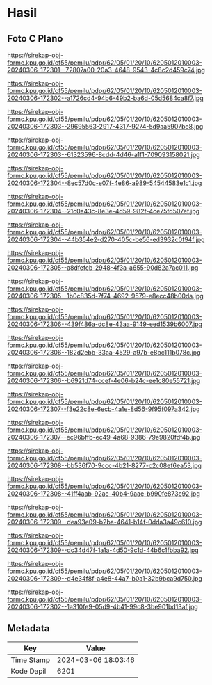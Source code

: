 # Hasil

## Foto C Plano

https://sirekap-obj-formc.kpu.go.id/cf55/pemilu/pdpr/62/05/01/20/10/6205012010003-20240306-172301--72807a00-20a3-4648-9543-4c8c2d459c74.jpg

https://sirekap-obj-formc.kpu.go.id/cf55/pemilu/pdpr/62/05/01/20/10/6205012010003-20240306-172302--a1726cd4-94b6-49b2-ba6d-05d5684ca8f7.jpg

https://sirekap-obj-formc.kpu.go.id/cf55/pemilu/pdpr/62/05/01/20/10/6205012010003-20240306-172303--29695563-2917-4317-9274-5d9aa5907be8.jpg

https://sirekap-obj-formc.kpu.go.id/cf55/pemilu/pdpr/62/05/01/20/10/6205012010003-20240306-172303--61323596-8cdd-4d46-a1f1-709093158021.jpg

https://sirekap-obj-formc.kpu.go.id/cf55/pemilu/pdpr/62/05/01/20/10/6205012010003-20240306-172304--8ec57d0c-e07f-4e86-a989-54544583e1c1.jpg

https://sirekap-obj-formc.kpu.go.id/cf55/pemilu/pdpr/62/05/01/20/10/6205012010003-20240306-172304--21c0a43c-8e3e-4d59-982f-4ce75fd507ef.jpg

https://sirekap-obj-formc.kpu.go.id/cf55/pemilu/pdpr/62/05/01/20/10/6205012010003-20240306-172304--44b354e2-d270-405c-be56-ed3932c0f94f.jpg

https://sirekap-obj-formc.kpu.go.id/cf55/pemilu/pdpr/62/05/01/20/10/6205012010003-20240306-172305--a8dfefcb-2948-4f3a-a655-90d82a7ac011.jpg

https://sirekap-obj-formc.kpu.go.id/cf55/pemilu/pdpr/62/05/01/20/10/6205012010003-20240306-172305--1b0c835d-7f74-4692-9579-e8ecc48b00da.jpg

https://sirekap-obj-formc.kpu.go.id/cf55/pemilu/pdpr/62/05/01/20/10/6205012010003-20240306-172306--439f486a-dc8e-43aa-9149-eed1539b6007.jpg

https://sirekap-obj-formc.kpu.go.id/cf55/pemilu/pdpr/62/05/01/20/10/6205012010003-20240306-172306--182d2ebb-33aa-4529-a97b-e8bc111b078c.jpg

https://sirekap-obj-formc.kpu.go.id/cf55/pemilu/pdpr/62/05/01/20/10/6205012010003-20240306-172306--b6921d74-ccef-4e06-b24c-ee1c80e55721.jpg

https://sirekap-obj-formc.kpu.go.id/cf55/pemilu/pdpr/62/05/01/20/10/6205012010003-20240306-172307--f3e22c8e-6ecb-4a1e-8d56-9f95f097a342.jpg

https://sirekap-obj-formc.kpu.go.id/cf55/pemilu/pdpr/62/05/01/20/10/6205012010003-20240306-172307--ec96bffb-ec49-4a68-9386-79e9820fdf4b.jpg

https://sirekap-obj-formc.kpu.go.id/cf55/pemilu/pdpr/62/05/01/20/10/6205012010003-20240306-172308--bb536f70-9ccc-4b21-8277-c2c08ef6ea53.jpg

https://sirekap-obj-formc.kpu.go.id/cf55/pemilu/pdpr/62/05/01/20/10/6205012010003-20240306-172308--41ff4aab-92ac-40b4-9aae-b990fe873c92.jpg

https://sirekap-obj-formc.kpu.go.id/cf55/pemilu/pdpr/62/05/01/20/10/6205012010003-20240306-172309--dea93e09-b2ba-4641-b14f-0dda3a49c610.jpg

https://sirekap-obj-formc.kpu.go.id/cf55/pemilu/pdpr/62/05/01/20/10/6205012010003-20240306-172309--dc34d47f-1a1a-4d50-9c1d-44b6c1fbba92.jpg

https://sirekap-obj-formc.kpu.go.id/cf55/pemilu/pdpr/62/05/01/20/10/6205012010003-20240306-172309--d4e34f8f-a4e8-44a7-b0a1-32b9bca9d750.jpg

https://sirekap-obj-formc.kpu.go.id/cf55/pemilu/pdpr/62/05/01/20/10/6205012010003-20240306-172302--1a310fe9-05d9-4b41-99c8-3be901bd13af.jpg


## Metadata

| Key        | Value               |
| ---------- | ------------------- |
| Time Stamp | 2024-03-06 18:03:46 |
| Kode Dapil | 6201                |



